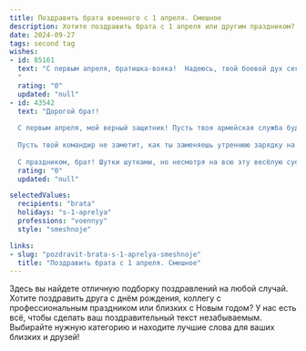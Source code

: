 ```yaml
---
title: Поздравить брата военного с 1 апреля. Смешное
description: Хотите поздравить брата с 1 апреля или другим праздником? Наш ИИ создаст незабываемое поздравление, а вы обязательно выделитесь среди других.  
date: 2024-09-27
tags: second tag
wishes:
- id: 85161
  text: "С первым апреля, братишка-вояка!  Надеюсь, твой боевой дух сегодня не сломлен шутками и розыгрышами, а только закален!  Пусть все твои враги (кроме меня, конечно!) будут сегодня так же беспомощны, как и я перед твоими шутками первого апреля!  Желаю тебе дня, полного смеха, и чтобы все твои \"боевые задания\" сегодня были исключительно веселыми!
  "
  rating: "0"
  updated: "null"
- id: 43542
  text: "Дорогой брат!
  
  С первым апреля, мой верный защитник! Пусть твоя армейская служба будет такой же беспощадной к противникам, как ты к пенсионерам с любительскими шутками! Желаю тебе в этот день меньше нарисованных лягушек в сапогах и больше реальных выходных!
  
  Пусть твой командир не заметит, как ты заменяешь утреннюю зарядку на хохот в кругу друзей, а борьбу с врагами — на борьбу с подушкой на диване. Пусть каждая шутка будет успешной, а серьёзные лица командиров — лишь временной маской на пути к твоему юмору!
  
  С праздником, брат! Шутки шутками, но несмотря на всю эту весёлую суету, ты оставайся настоящим героем!"
  rating: "0"
  updated: "null"

selectedValues:
  recipients: "brata"
  holidays: "s-1-aprelya"
  professions: "voennyy"
  style: "smeshnoje"

links:
- slug: "pozdravit-brata-s-1-aprelya-smeshnoje"
  title: "Поздравить брата с 1 апреля. Смешное"
---
```


Здесь вы найдете отличную подборку поздравлений на любой случай.
Хотите поздравить друга с днём рождения, коллегу с профессиональным праздником или близких с Новым годом? У нас есть всё, чтобы сделать ваш поздравительный текст незабываемым. Выбирайте нужную категорию и находите лучшие слова для ваших близких и друзей!
